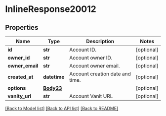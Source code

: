 # InlineResponse20012

## Properties
Name | Type | Description | Notes
------------ | ------------- | ------------- | -------------
**id** | **str** | Account ID. | [optional] 
**owner_id** | **str** | Account owner ID. | [optional] 
**owner_email** | **str** | Account owner email. | [optional] 
**created_at** | **datetime** | Account creation date and time. | [optional] 
**options** | [**Body23**](Body23.md) |  | [optional] 
**vanity_url** | **str** | Account Vanit URL | [optional] 

[[Back to Model list]](../README.md#documentation-for-models) [[Back to API list]](../README.md#documentation-for-api-endpoints) [[Back to README]](../README.md)

